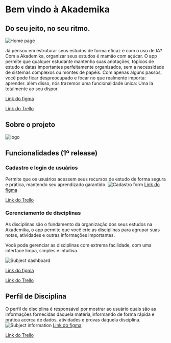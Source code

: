 # Bem vindo à Akademika
## Do seu jeito, no seu ritmo.

![Home page](https://github.com/user-attachments/assets/0389e739-76f0-411d-8eb1-3a82a089bef5)


Já pensou em estruturar seus estudos de forma eficaz e com o uso de IA? Com a Akademika, organizar seus estudos é mamão com açúcar. O app permite que qualquer estudante mantenha suas anotações, tópicos de estudo e datas importantes perfeitamente organizados, sem a necessidade de sistemas complexos ou montes de papéis. Com apenas alguns passos, você pode ficar despreocupado e focar no que realmente importa: aprender. além disso, nós trazemos uma funcionalidade única: Uma Ia totalmente ao seu dispor.

[Link do figma](https://www.figma.com/design/q9mR5Wp2TJW44F6dgbJxMd/Akademika?node-id=44-21&t=scNMNx8ve1yYBw8p-0)

[Link do Trello](https://trello.com/b/bSx1z2P8/akademika)
## Sobre o projeto
![logo](https://github.com/user-attachments/assets/17fcbafc-b4b7-4306-ae2f-408124106195)

## Funcionalidades (1º release)

### Cadastro e login de usuários

Permite que os usuários acessem seus recursos de estudo de forma segura e prática, mantendo seu aprendizado garantido.
![Cadastro form](https://github.com/user-attachments/assets/c1b4a13e-9ae1-4d5e-8abc-a1ee24742747)
[Link do figma](https://www.figma.com/proto/q9mR5Wp2TJW44F6dgbJxMd/Akademika?node-id=218-394&p=f&t=c0IokIbE7aeIyFyC-0&scaling=min-zoom&content-scaling=fixed&page-id=0%3A1&starting-point-node-id=44%3A21)

[Link do Trello](https://trello.com/b/bSx1z2P8/akademika)

### Gerenciamento de disciplinas

As disciplinas são o fundamento da organização dos seus estudos na Akademika, o app permite que você crie as disciplinas para agrupar suas notas, atividades e outras informações importantes.

Você pode gerenciar as disciplinas com extrema facilidade, com uma interface limpa, simples e intuitiva.

![Subject dashboard](https://github.com/user-attachments/assets/59035132-a161-43bd-aff3-026bb6c030ca)

[Link do figma](https://www.figma.com/proto/q9mR5Wp2TJW44F6dgbJxMd/Akademika?node-id=254-425&p=f&t=c0IokIbE7aeIyFyC-0&scaling=min-zoom&content-scaling=fixed&page-id=0%3A1&starting-point-node-id=44%3A21)

[Link do Trello](https://trello.com/b/bSx1z2P8/akademika)

## Perfil de Disciplina
O perfil de disciplina é responsável por mostrar ao usuário quais são as informações fornecidas daquela matéria,informando de forma rápida e prática acerca de dados, atividades e provas daquela disciplina.
![Subject information](https://github.com/user-attachments/assets/ce2a9052-8b96-404b-8baa-08f814edfe7e)
[Link do figma](https://www.figma.com/proto/q9mR5Wp2TJW44F6dgbJxMd/Akademika?node-id=307-628&p=f&t=c0IokIbE7aeIyFyC-0&scaling=min-zoom&content-scaling=fixed&page-id=0%3A1&starting-point-node-id=44%3A21)

[Link do Trello](https://trello.com/b/bSx1z2P8/akademika)



